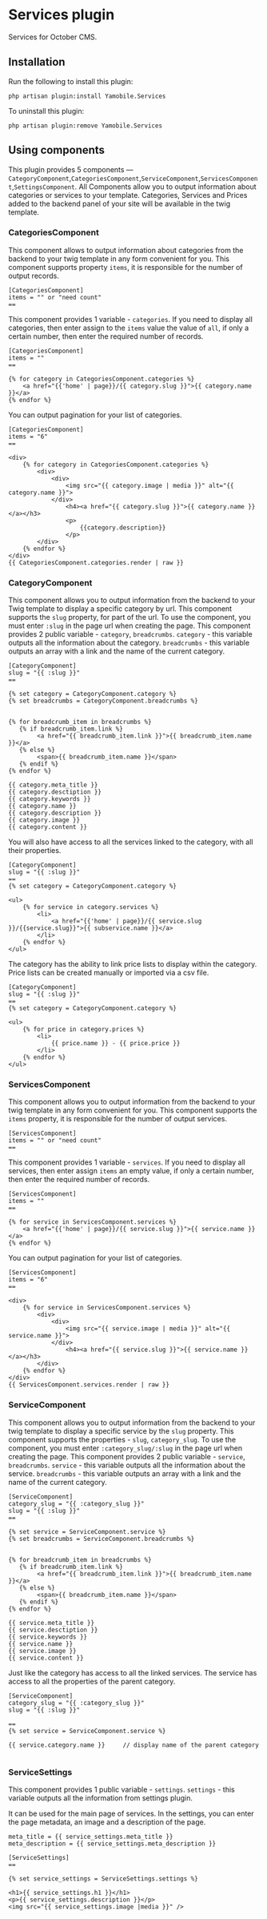 # Services plugin

Services for October CMS.

## Installation

Run the following to install this plugin:

```
php artisan plugin:install Yamobile.Services
```

To uninstall this plugin:

```
php artisan plugin:remove Yamobile.Services
```


## Using components

This plugin provides 5 components — `CategoryComponent`,`CategoriesComponent`,`ServiceComponent`,`ServicesComponent`,`SettingsComponent`.
All Components allow you to output information about categories or services to your template.
Categories, Services and Prices added to the backend panel of your site will be available in the twig template.


### CategoriesComponent

This component allows to output information about categories from the backend to your twig template in any form convenient for you.
This component supports property `items`, it is responsible for the number of output records.

```Twig
[CategoriesComponent]
items = "" or "need count"
==

```

This component provides 1 variable - `categories`. If you need to display all categories, then enter assign to the `items` value the value of `all`, if only a certain number, then enter the required number of records.

```Twig
[CategoriesComponent]
items = ""
==

{% for category in CategoriesComponent.categories %}
    <a href="{{'home' | page}}/{{ category.slug }}">{{ category.name }}</a>
{% endfor %}

```
You can output pagination for your list of categories.

```
[CategoriesComponent]
items = "6"
==

<div>
    {% for category in CategoriesComponent.categories %}
        <div>
            <div>
                <img src="{{ category.image | media }}" alt="{{ category.name }}">
            </div>
                <h4><a href="{{ category.slug }}">{{ category.name }}</a></h3>
                <p>
                    {{category.description}}
                </p>
        </div>
    {% endfor %}
</div>
{{ CategoriesComponent.categories.render | raw }}
```




### CategoryComponent

This component allows you to output information from the backend to your Twig template to display a specific category by url.
This component supports the `slug` property, for part of the url.
To use the component, you must enter `:slug` in the page url when creating the page.
This component provides 2 public variable - `category`, `breadcrumbs`.
`category` - this variable outputs all the information about the category.
`breadcrumbs` - this variable outputs an array with a link and the name of the current category.

```Twig
[CategoryComponent]
slug = "{{ :slug }}"
==

{% set category = CategoryComponent.category %}
{% set breadcrumbs = CategoryComponent.breadcrumbs %}


{% for breadcrumb_item in breadcrumbs %}
   {% if breadcrumb_item.link %}
        <a href="{{ breadcrumb_item.link }}">{{ breadcrumb_item.name }}</a>
   {% else %}
        <span>{{ breadcrumb_item.name }}</span>
   {% endif %}
{% endfor %}

{{ category.meta_title }}
{{ category.desctiption }}
{{ category.keywords }}
{{ category.name }}
{{ category.description }}
{{ category.image }}
{{ category.content }}

```
You will also have access to all the services linked to the category, with all their properties.

```Twig
[CategoryComponent]
slug = "{{ :slug }}"
==
{% set category = CategoryComponent.category %}

<ul>
    {% for service in category.services %}
        <li>
            <a href="{{'home' | page}}/{{ service.slug }}/{{service.slug}}">{{ subservice.name }}</a>
        </li>
    {% endfor %}
</ul>

```

The category has the ability to link price lists to display within the category.
Price lists can be created manually or imported via a csv file.

```Twig
[CategoryComponent]
slug = "{{ :slug }}"
==
{% set category = CategoryComponent.category %}

<ul>
    {% for price in category.prices %}
        <li>
            {{ price.name }} - {{ price.price }}
        </li>
    {% endfor %}
</ul>   
```


### ServicesComponent

This component allows you to output information from the backend to your twig template in any form convenient for you.
This component supports the `items` property, it is responsible for the number of output services.

```Twig
[ServicesComponent]
items = "" or "need count"
==

```

This component provides 1 variable - `services`.
If you need to display all services, then enter assign `items` an empty value,
if only a certain number, then enter the required number of records.

```Twig
[ServicesComponent]
items = ""
==

{% for service in ServicesComponent.services %}
    <a href="{{'home' | page}}/{{ service.slug }}">{{ service.name }}</a>
{% endfor %}

```


You can output pagination for your list of categories.

```
[ServicesComponent]
items = "6"
==

<div>
    {% for service in ServicesComponent.services %}
        <div>
            <div>
                <img src="{{ service.image | media }}" alt="{{ service.name }}">
            </div>
                <h4><a href="{{ service.slug }}">{{ service.name }}</a></h3>
        </div>
    {% endfor %}
</div>
{{ ServicesComponent.services.render | raw }}
```

### ServiceComponent


This component allows you to output information from the backend
to your twig template to display a specific service by the `slug` property.
This component supports the properties - `slug`, `category_slug`.
To use the component, you must enter `:category_slug/:slug` in the page url when creating the page.
This component provides 2 public variable - `service`, `breadcrumbs`.
`service` - this variable outputs all the information about the service.
`breadcrumbs` - this variable outputs an array with a link and the name of the current category.


```Twig
[ServiceComponent]
category_slug = "{{ :category_slug }}"
slug = "{{ :slug }}"
==

{% set service = ServiceComponent.service %}
{% set breadcrumbs = ServiceComponent.breadcrumbs %}


{% for breadcrumb_item in breadcrumbs %}
   {% if breadcrumb_item.link %}
        <a href="{{ breadcrumb_item.link }}">{{ breadcrumb_item.name }}</a>
   {% else %}
        <span>{{ breadcrumb_item.name }}</span>
   {% endif %}
{% endfor %}

{{ service.meta_title }}
{{ service.desctiption }}
{{ service.keywords }}
{{ service.name }}
{{ service.image }}
{{ service.content }}

```
Just like the category has access to all the linked services.
The service has access to all the properties of the parent category.

```Twig
[ServiceComponent]
category_slug = "{{ :category_slug }}"
slug = "{{ :slug }}"

==
{% set service = ServiceComponent.service %}

{{ service.category.name }}     // display name of the parent category


```


### ServiceSettings

This component provides 1 public variable - `settings`.
`settings` - this variable outputs all the information from settings plugin.

It can be used for the main page of services.
In the settings, you can enter the page metadata,
an image and a description of the page.

```Twig
meta_title = {{ service_settings.meta_title }}
meta_description = {{ service_settings.meta_description }}

[ServiceSettings]
==

{% set service_settings = ServiceSettings.settings %}

<h1>{{ service_settings.h1 }}</h1>
<p>{{ service_settings.description }}</p>
<img src="{{ service_settings.image |media }}" />
```


